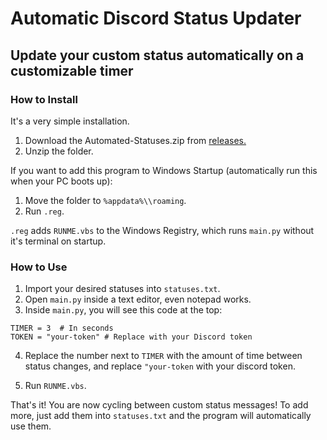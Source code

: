 # Automatic Discord Status Updater
## Update your custom status automatically on a customizable timer

### How to Install
It's a very simple installation.
1. Download the Automated-Statuses.zip from [releases.](https://github.com/meilaleinalainengithub/Automated-Status/releases/tag/discord)
2. Unzip the folder.

If you want to add this program to Windows Startup (automatically run this when your PC boots up):
1. Move the folder to ```%appdata%\\roaming```.
2. Run ```.reg```.

```.reg``` adds ```RUNME.vbs``` to the Windows Registry, which runs ```main.py``` without it's terminal on startup. 

### How to Use
1. Import your desired statuses into ```statuses.txt```.
2. Open ```main.py``` inside a text editor, even notepad works.
3. Inside ```main.py```, you will see this code at the top: 
```
TIMER = 3  # In seconds
TOKEN = "your-token" # Replace with your Discord token 
```
4. Replace the number next to ```TIMER``` with the amount of time between status changes, and replace ```"your-token``` with your discord token.

3. Run ```RUNME.vbs```.

That's it! You are now cycling between custom status messages! To add more, just add them into ```statuses.txt``` and the program will automatically use them.